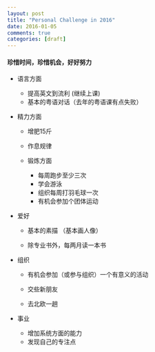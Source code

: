 ```yaml
---
layout: post
title: "Personal Challenge in 2016"
date: 2016-01-05
comments: true
categories: [draft]
---
```


#### 珍惜时间，珍惜机会，好好努力

* 语言方面 
  - 提高英文到流利 (继续上课) 
  - 基本的粤语对话（去年的粤语课有点失败） 
  

* 精力方面  
  - 增肥15斤
  
  - 作息规律 
  
  - 锻炼方面 
    + 每周跑步至少三次 
    + 学会游泳 
    + 组织每周打羽毛球一次 
    + 有机会参加个团体运动 
 
* 爱好  
  - 基本的素描 （基本画人像） 
  
  - 除专业书外，每两月读一本书 
  
* 组织  
  - 有机会参加（或参与组织）一个有意义的活动  

  - 交些新朋友 
  - 去北欧一趟 

* 事业  
  - 增加系统方面的能力  
  - 发现自己的专注点 
